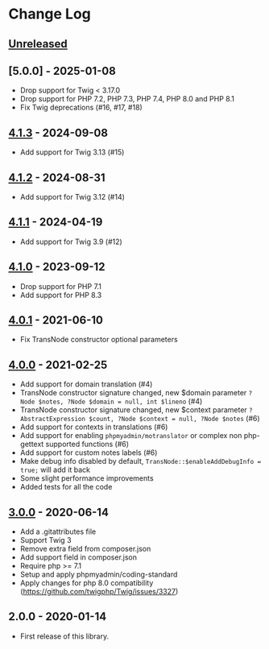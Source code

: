 # Change Log

## [Unreleased]

## [5.0.0] - 2025-01-08

* Drop support for Twig < 3.17.0
* Drop support for PHP 7.2, PHP 7.3, PHP 7.4, PHP 8.0 and PHP 8.1
* Fix Twig deprecations (#16, #17, #18)

## [4.1.3] - 2024-09-08

* Add support for Twig 3.13 (#15)

## [4.1.2] - 2024-08-31

* Add support for Twig 3.12 (#14)

## [4.1.1] - 2024-04-19

* Add support for Twig 3.9 (#12)

## [4.1.0] - 2023-09-12

* Drop support for PHP 7.1
* Add support for PHP 8.3

## [4.0.1] - 2021-06-10

* Fix TransNode constructor optional parameters

## [4.0.0] - 2021-02-25

* Add support for domain translation (#4)
* TransNode constructor signature changed, new $domain parameter `?Node $notes, ?Node $domain = null, int $lineno` (#4)
* TransNode constructor signature changed, new $context parameter `?AbstractExpression $count, ?Node $context = null, ?Node $notes` (#6)
* Add support for contexts in translations (#6)
* Add support for enabling `phpmyadmin/motranslator` or complex non php-gettext supported functions (#6)
* Add support for custom notes labels (#6)
* Make debug info disabled by default, `TransNode::$enableAddDebugInfo = true;` will add it back
* Some slight performance improvements
* Added tests for all the code

## [3.0.0] - 2020-06-14

* Add a .gitattributes file
* Support Twig 3
* Remove extra field from composer.json
* Add support field in composer.json
* Require php >= 7.1
* Setup and apply phpmyadmin/coding-standard
* Apply changes for php 8.0 compatibility (https://github.com/twigphp/Twig/issues/3327)

## 2.0.0 - 2020-01-14

* First release of this library.

[Unreleased]: https://github.com/phpmyadmin/twig-i18n-extension/compare/4.1.x...HEAD
[4.1.3]: https://github.com/phpmyadmin/twig-i18n-extension/compare/4.1.2...4.1.3
[4.1.2]: https://github.com/phpmyadmin/twig-i18n-extension/compare/4.1.1...4.1.2
[4.1.1]: https://github.com/phpmyadmin/twig-i18n-extension/compare/4.1.0...4.1.1
[4.1.0]: https://github.com/phpmyadmin/twig-i18n-extension/compare/v4.0.1...4.1.0
[4.0.1]: https://github.com/phpmyadmin/twig-i18n-extension/compare/v4.0.0...v4.0.1
[4.0.0]: https://github.com/phpmyadmin/twig-i18n-extension/compare/v3.0.0...v4.0.0
[3.0.0]: https://github.com/phpmyadmin/twig-i18n-extension/compare/v2.0.0...v3.0.0
